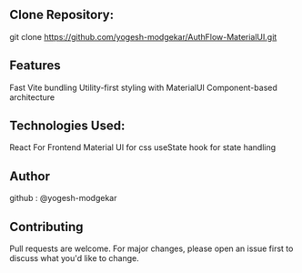 
## Clone Repository:

git clone https://github.com/yogesh-modgekar/AuthFlow-MaterialUI.git

## Features

Fast Vite bundling
Utility-first styling with MaterialUI
Component-based architecture

## Technologies Used:

React For Frontend
Material UI for css 
useState hook for state handling

## Author 

github : @yogesh-modgekar

## Contributing

Pull requests are welcome. For major changes, please open an issue first to discuss what you'd like to change.

